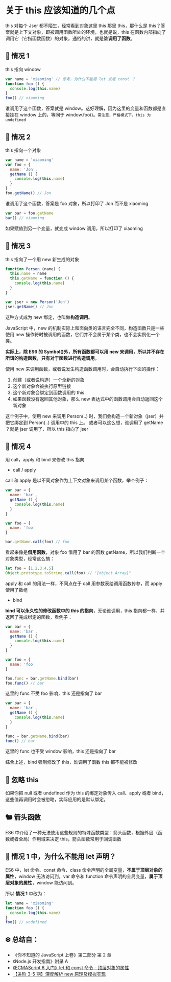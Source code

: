# 关于 this 应该知道的几个点

this 对每个 Jser 都不陌生，经常看到对象这里 this 那里 this，那什么是 this？答案就是上下文对象，即被调用函数所处的环境，也就是说，this 在函数内部指向了调用它（它指函数函数）的对象，通俗的讲，就是**谁调用了函数**。

## 🐃 情况 1

this 指向 window

```JavaScript
var name = 'xiaoming' // 思考，为什么不能用 let 或者 const ？
function foo () {
  console.log(this.name)
}
foo() // xiaoming
```

谁调用了这个函数，答案就是 window。这好理解，因为这里的变量和函数都是直接挂在 window 上的，等同于 window.foo()。`需注意，严格模式下，this 为 undefined`

## 🐏 情况 2

this 指向一个对象

```JavaScript
var name = 'xiaoming'
var foo = {
  name: 'Jon',
  getName () {
    console.log(this.name)
  }
}
foo.getName() // Jon
```

谁调用了这个函数，答案是 foo 对象，所以打印了 Jon 而不是 xiaoming

```JavaScript
var bar = foo.getName
bar() // xiaoming
```

如果赋值到另一个变量，就变成 window 调用，所以打印了 xiaoming

## 🐎 情况 3

this 指向了一个用 new 新生成的对象

```JavaScript
function Person (name) {
  this.name = name
  this.getName = function () {
    console.log(this.name)
  }
}

var jser = new Person('Jon')
jser.getName() // Jon
```

这种方式成为 new 绑定，也叫做**构造调用**。

JavaScript 中，new 的机制实际上和面向类的语言完全不同，构造函数只是一些使用 new 操作符时被调用的函数，它们并不会属于某个类，也不会实例化一个类。

**实际上，除 ES6 的 Symbol()外，所有函数都可以用 new 来调用，所以并不存在所谓的构造函数，只有对于函数进行构造调用**。

使用 new 来调用函数，或者说发生构造函数调用时，会自动执行下面的操作：

1. 创建（或者说构造）一个全新的对象
2. 这个新对象会被执行原型链接
3. 这个新对象会绑定到函数调用的 this
4. 如果函数没有返回其他对象，那么 new 表达式中的函数调用会自动返回这个新对象

这个例子中，使用 new 来调用 Person(..) 时，我们会构造一个新对象（jser）并把它绑定到 Person(..) 调用中的 this 上。
或者可以这么想，谁调用了 getName ？就是 jser 调用了，所以 this 指向了 jser

## 🦍 情况 4

用 call，apply 和 bind 来修改 this 指向

- call / apply

call 和 apply 是以不同对象作为上下文对象来调用某个函数，举个例子：

```JavaScript
var bar = {
  name: 'bar',
  getName () {
    console.log(this.name)
  }
}

var foo = {
  name: 'foo'
}

bar.getName.call(foo) // foo
```

看起来像是**借用函数**，对象 foo 借用了 bar 的函数 getName，所以我们判断一个对象类型，经常这么搞：

```JavaScript
let foo = [1,2,3,4,5]
Object.prototype.toString.call(foo) // "[object Array]"
```

apply 和 call 的用法一样，不同点在于 call 用参数表给调用函数传参，而 apply 使用了数组

- bind

**bind 可以永久性的修改函数中的 this 的指向**，无论谁调用，this 指向都一样，并返回了完成绑定的函数，看例子：

```JavaScript
var bar = {
  name: 'bar',
  getName () {
    console.log(this.name)
  }
}

var foo = {
  name: 'foo'
}

foo.func = bar.getName.bind(bar)
foo.func() // bar
```

这里的 func 不受 foo 影响，this 还是指向了 bar

```JavaScript
var bar = {
  name: 'bar',
  getName () {
    console.log(this.name)
  }
}

func = bar.getName.bind(bar)
func() // bar
```

这里的 func 也不受 window 影响，this 还是指向了 bar

综合上述，bind 强制修改了 this，谁调用了函数 this 都不能被修改

## 🐓 忽略 this

如果你把 null 或者 undefined 作为 this 的绑定对象传入 call、apply 或者 bind，这些值再调用时会被忽略，实际应用的是默认绑定。

## 🐿 箭头函数

ES6 中介绍了一种无法使用这些规则的特殊函数类型：箭头函数，根据外层（函数或者全局）作用域来决定 this，箭头函数常用于回调函数

## 🐣 情况 1 中，为什么不能用 let 声明？

ES6 中，let 命令、const 命令、class 命令声明的全局变量，**不属于顶层对象的属性**，window 无法访问到。var 命令和 function 命令声明的全局变量，**属于顶层对象的属性**，window 能访问到。

所以 **情况 1** 中改为：

```JavaScript
let name = 'xiaoming'
function foo () {
  console.log(this.name)
}
foo() // undefined
```

## ❄️ 总结自：

- 《你不知道的 JavaScript 上卷》第二部分 第 2 章
- 《Node.js 开发指南》附录 A
- [《ECMAScript 6 入门》let 和 const 命令 - 顶层对象的属性](http://es6.ruanyifeng.com/#docs/let#%E9%A1%B6%E5%B1%82%E5%AF%B9%E8%B1%A1%E7%9A%84%E5%B1%9E%E6%80%A7)
- [【进阶 3-5 期】深度解析 new 原理及模拟实现](https://juejin.im/post/5c11f3aaf265da61441feaec)
